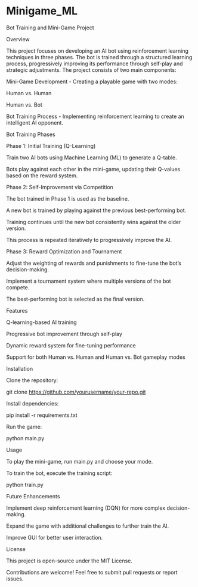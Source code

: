 # Minigame_ML
Bot Training and Mini-Game Project

Overview

This project focuses on developing an AI bot using reinforcement learning techniques in three phases. The bot is trained through a structured learning process, progressively improving its performance through self-play and strategic adjustments. The project consists of two main components:

Mini-Game Development - Creating a playable game with two modes:

Human vs. Human

Human vs. Bot

Bot Training Process - Implementing reinforcement learning to create an intelligent AI opponent.

Bot Training Phases

Phase 1: Initial Training (Q-Learning)

Train two AI bots using Machine Learning (ML) to generate a Q-table.

Bots play against each other in the mini-game, updating their Q-values based on the reward system.

Phase 2: Self-Improvement via Competition

The bot trained in Phase 1 is used as the baseline.

A new bot is trained by playing against the previous best-performing bot.

Training continues until the new bot consistently wins against the older version.

This process is repeated iteratively to progressively improve the AI.

Phase 3: Reward Optimization and Tournament

Adjust the weighting of rewards and punishments to fine-tune the bot’s decision-making.

Implement a tournament system where multiple versions of the bot compete.

The best-performing bot is selected as the final version.

Features

Q-learning-based AI training

Progressive bot improvement through self-play

Dynamic reward system for fine-tuning performance

Support for both Human vs. Human and Human vs. Bot gameplay modes

Installation

Clone the repository:

git clone https://github.com/yourusername/your-repo.git

Install dependencies:

pip install -r requirements.txt

Run the game:

python main.py

Usage

To play the mini-game, run main.py and choose your mode.

To train the bot, execute the training script:

python train.py

Future Enhancements

Implement deep reinforcement learning (DQN) for more complex decision-making.

Expand the game with additional challenges to further train the AI.

Improve GUI for better user interaction.

License

This project is open-source under the MIT License.

Contributions are welcome! Feel free to submit pull requests or report issues.

